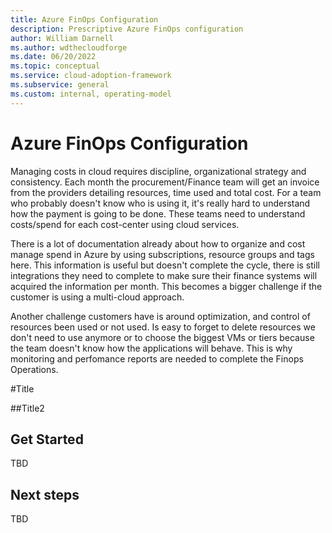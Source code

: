 ```yaml
---
title: Azure FinOps Configuration
description: Prescriptive Azure FinOps configuration
author: William Darnell
ms.author: wdthecloudforge
ms.date: 06/20/2022
ms.topic: conceptual
ms.service: cloud-adoption-framework
ms.subservice: general
ms.custom: internal, operating-model
---
```


# Azure FinOps Configuration

Managing costs in cloud requires discipline, organizational strategy and consistency.  Each month the procurement/Finance team will get an invoice from the providers detailing resources, time used and total cost.  For a team who probably doesn't know who is using it, it's really hard to understand how the payment is going to be done.  These teams need to understand costs/spend for each cost-center using cloud services.

There is a lot of documentation already about how to organize and cost manage spend in Azure by using subscriptions, resource groups and tags here.  This information is useful but doesn't complete the cycle, there is still integrations they need to complete to make sure their finance systems will acquired the information per month.  This becomes a bigger challenge if the customer is using a multi-cloud approach.

Another challenge customers have is around optimization, and control of resources been used or not used.  Is easy to forget to delete resources we don't need to use anymore or to choose the biggest VMs or tiers because the team doesn't know how the applications will behave.  This is why monitoring and perfomance reports are needed to complete the Finops Operations.

#Title

##Title2


## Get Started

TBD

## Next steps

TBD

